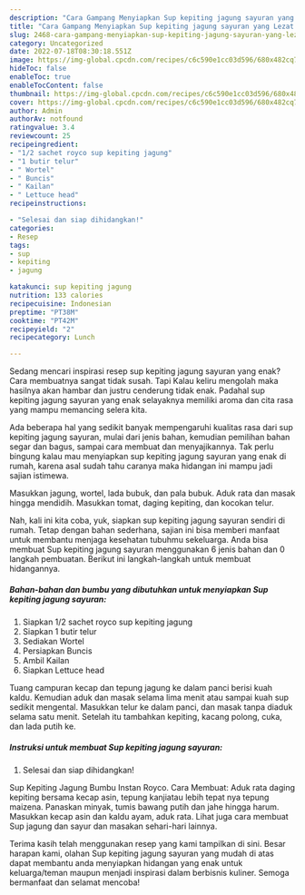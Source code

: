 ```yaml
---
description: "Cara Gampang Menyiapkan Sup kepiting jagung sayuran yang Lezat Sekali "
title: "Cara Gampang Menyiapkan Sup kepiting jagung sayuran yang Lezat Sekali "
slug: 2468-cara-gampang-menyiapkan-sup-kepiting-jagung-sayuran-yang-lezat-sekali
category: Uncategorized
date: 2022-07-18T08:30:18.551Z
image: https://img-global.cpcdn.com/recipes/c6c590e1cc03d596/680x482cq70/sup-kepiting-jagung-sayuran-foto-resep-utama.jpg
hideToc: false
enableToc: true
enableTocContent: false
thumbnail: https://img-global.cpcdn.com/recipes/c6c590e1cc03d596/680x482cq70/sup-kepiting-jagung-sayuran-foto-resep-utama.jpg
cover: https://img-global.cpcdn.com/recipes/c6c590e1cc03d596/680x482cq70/sup-kepiting-jagung-sayuran-foto-resep-utama.jpg
author: Admin
authorAv: notfound
ratingvalue: 3.4
reviewcount: 25
recipeingredient:
- "1/2 sachet royco sup kepiting jagung"
- "1 butir telur"
- " Wortel"
- " Buncis"
- " Kailan"
- " Lettuce head"
recipeinstructions:

- "Selesai dan siap dihidangkan!"
categories:
- Resep
tags:
- sup
- kepiting
- jagung

katakunci: sup kepiting jagung 
nutrition: 133 calories
recipecuisine: Indonesian
preptime: "PT38M"
cooktime: "PT42M"
recipeyield: "2"
recipecategory: Lunch

---
```



Sedang mencari inspirasi resep sup kepiting jagung sayuran yang enak? Cara membuatnya sangat tidak susah. Tapi Kalau keliru mengolah maka hasilnya akan hambar dan justru cenderung tidak enak. Padahal sup kepiting jagung sayuran yang enak selayaknya memiliki aroma dan cita rasa yang mampu memancing selera kita.


Ada beberapa hal yang sedikit banyak mempengaruhi kualitas rasa dari sup kepiting jagung sayuran, mulai dari jenis bahan, kemudian pemilihan bahan segar dan bagus, sampai cara membuat dan menyajikannya. Tak perlu bingung kalau mau menyiapkan sup kepiting jagung sayuran yang enak di rumah, karena asal sudah tahu caranya maka hidangan ini mampu jadi sajian istimewa.

Masukkan jagung, wortel, lada bubuk, dan pala bubuk. Aduk rata dan masak hingga mendidih. Masukkan tomat, daging kepiting, dan kocokan telur.


Nah, kali ini kita coba, yuk, siapkan sup kepiting jagung sayuran sendiri di rumah. Tetap dengan bahan sederhana, sajian ini bisa memberi manfaat untuk membantu menjaga kesehatan tubuhmu sekeluarga. Anda bisa membuat Sup kepiting jagung sayuran menggunakan 6 jenis bahan dan 0 langkah pembuatan. Berikut ini langkah-langkah untuk membuat hidangannya.

<!--inarticleads1-->

##### Bahan-bahan dan bumbu yang dibutuhkan untuk menyiapkan Sup kepiting jagung sayuran:

1. Siapkan 1/2 sachet royco sup kepiting jagung
1. Siapkan 1 butir telur
1. Sediakan  Wortel
1. Persiapkan  Buncis
1. Ambil  Kailan
1. Siapkan  Lettuce head


Tuang campuran kecap dan tepung jagung ke dalam panci berisi kuah kaldu. Kemudian aduk dan masak selama lima menit atau sampai kuah sup sedikit mengental. Masukkan telur ke dalam panci, dan masak tanpa diaduk selama satu menit. Setelah itu tambahkan kepiting, kacang polong, cuka, dan lada putih ke. 

<!--inarticleads2-->

##### Instruksi untuk membuat Sup kepiting jagung sayuran:


1. Selesai dan siap dihidangkan!

Sup Kepiting Jagung Bumbu Instan Royco. Cara Membuat: Aduk rata daging kepiting bersama kecap asin, tepung kanjiatau lebih tepat nya tepung maizena. Panaskan minyak, tumis bawang putih dan jahe hingga harum. Masukkan kecap asin dan kaldu ayam, aduk rata. Lihat juga cara membuat Sup jagung dan sayur dan masakan sehari-hari lainnya. 

Terima kasih telah menggunakan resep yang kami tampilkan di sini. Besar harapan kami, olahan Sup kepiting jagung sayuran yang mudah di atas dapat membantu anda menyiapkan hidangan yang enak untuk keluarga/teman maupun menjadi inspirasi dalam berbisnis kuliner. Semoga bermanfaat dan selamat mencoba!
